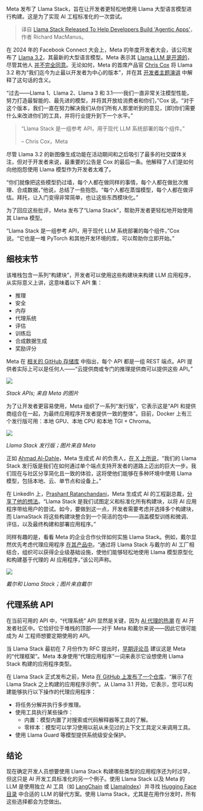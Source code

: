 
<!--
title: Llama Stack发布，助力开发者构建“代理应用”
cover: https://cdn.thenewstack.io/media/2024/10/eb6497fd-llama-stack-feature.jpg
-->

Meta 发布了 Llama Stack，旨在让开发者更轻松地使用 Llama 大型语言模型进行构建。这是为了实现 AI 工程标准化的一次尝试。

> 译自 [Llama Stack Released To Help Developers Build 'Agentic Apps'](https://thenewstack.io/llama-stack-released-to-help-developers-build-agentic-apps/)，作者 Richard MacManus。

在 2024 年的 Facebook Connect 大会上，Meta 的年度开发者大会，该公司发布了 [Llama 3.2](https://ai.meta.com/blog/llama-3-2-connect-2024-vision-edge-mobile-devices/)，其最新的大型语言模型。Meta 表示其 [Llama LLM 是开源的](https://thenewstack.io/why-open-source-developers-are-using-llama-metas-ai-model/)，尽管其他人 [并不完全同意](https://thenewstack.io/why-open-source-ai-has-no-meaning/)。无论如何，Meta 的首席产品官 [Chris Cox](https://www.linkedin.com/in/chris-cox-2896b841/) 将 Llama 3.2 称为“我们迄今为止最以开发者为中心的版本”，并在其 [开发者主题演讲](https://developers.facebook.com/m/meta-connect-developer-sessions/developer-keynote) 中解释了这句话的含义。

“过去——Llama 1、Llama 2、Llama 3 和 3.1——我们一直非常关注模型性能，努力打造最智能的、最先进的模型，并将其开放给消费者和你们，”Cox 说。“对于这个版本，我们一直在努力解决我们从你们所有人那里听到的意见，[即]你们需要什么来改进你们的工具，并将行业提升到下一个水平。”

> “Llama Stack 是一组参考 API，用于现代 LLM 系统部署的每个组件。”
>
> – Chris Cox，Meta

尽管 Llama 3.2 的新图像生成功能在活动期间和之后吸引了最多的社交媒体关注，但对于开发者来说，最重要的公告是 Cox 的最后一条。他解释了人们是如何向他抱怨使用 Llama 模型作为开发者太难了。

“你们就像把这些模型扔过墙，每个人都在做同样的事情，每个人都在做批次推理、合成数据，”他说，总结了一些抱怨。“每个人都在蒸馏模型，每个人都在做评估。拜托，让入门变得非常简单，也让这些东西模块化。”

为了回应这些批评，Meta 发布了“Llama Stack”，帮助开发者更轻松地开始使用其 Llama 模型。

“Llama Stack 是一组参考 API，用于现代 LLM 系统部署的每个组件，”Cox 说。“它也是一堆 PyTorch 和其他开发环境的库，可以帮助你立即开始。”

## 细枝末节

该堆栈包含一系列“构建块”，开发者可以使用这些构建块来构建 LLM 应用程序，从实际意义上讲，这意味着以下 API 集：

- 推理
- 安全
- 内存
- 代理系统
- 评估
- 训练后
- 合成数据生成
- 奖励评分

Meta 在 [相关的 GitHub 存储库](https://github.com/meta-llama/llama-stack) 中指出，每个 API 都是一组 REST 端点。API 提供者实际上可以是任何人——“云提供商或专门的推理提供商可以提供这些 API。”

![](https://cdn.thenewstack.io/media/2024/10/08a1a12d-llama-stack.jpg)

*Stack APIs; 来自 Meta 的图片*

为了让开发者更容易使用，Meta 组织了一系列“发行版”，它表示这是“API 和提供商组合在一起，为最终应用程序开发者提供一致的整体”。目前，Docker 上有三个发行版可用：本地 GPU、本地 CPU 和本地 TGI + Chroma。

![](https://cdn.thenewstack.io/media/2024/10/cba7ec93-llama-stack-distribution.jpg)

*Llama Stack 发行版；图片来自 Meta*

正如 [Ahmad Al-Dahle](https://www.linkedin.com/in/ahmad-al-dahle-63a963a0/)，Meta 生成式 AI 的负责人，[在 X 上所说](https://x.com/Ahmad_Al_Dahle/status/1839384436703666309)，“我们的 Llama Stack 发行版是我们在如何通过单个端点支持开发者的道路上迈出的巨大一步。我们现在与社区分享简化且一致的体验，这将使他们能够在多种环境中使用 Llama 模型，包括本地、云、单节点和设备上。”

在 LinkedIn 上，[Prashant Ratanchandani](https://www.linkedin.com/in/prashantratanchandani/)，Meta 生成式 AI 的工程副总裁，[分享了他的想法](https://www.linkedin.com/posts/prashantratanchandani_in-pursuit-of-our-goal-of-open-innovation-activity-7245551523517104128-SqmE?utm_source=share&utm_medium=member_desktop)。“Llama Stack 是我们试图定义和标准化所有构建块，以将 AI 应用程序带给用户的尝试。如今，要做到这一点，开发者需要考虑并选择多个构建块，而 LlamaStack 将这些构建块整合到一个简洁的包中——涵盖模型训练和微调、评估，以及最终构建和部署应用程序。”

同样有趣的是，看看 Meta 的企业合作伙伴如何实施 Llama Stack。例如，戴尔显然优先考虑代理应用程序 [在其产品中](https://www.dell.com/en-us/blog/redefining-ai-integration-in-the-llama-ecosystem-with-dell-ai-solutions/)。“通过将 Llama Stack 与戴尔的 AI 工厂相结合，组织可以获得企业级基础设施，使他们能够轻松地使用 Llama 模型原型化和构建基于代理的 AI 应用程序，”该公司声称。

![](https://cdn.thenewstack.io/media/2024/10/fe7a5cac-dell-ai-solutions-with-llama-.png)

*戴尔和 Llama Stack；图片来自戴尔*

## 代理系统 API

在当前可用的 API 中，“代理系统” API 显然是关键，因为 [AI 代理的热潮](https://thenewstack.io/lets-get-agentic-langchain-and-llamaindex-talk-ai-agents/) 在 AI 开发者社区中。它恰好位于堆栈的顶部——对于 Meta 和戴尔来说——因此它很可能成为 AI 工程师想要定期使用的 API。

当 Llama Stack 最初在 7 月份作为 RFC 提出时，[早期评论员](https://www.youtube.com/watch?v=A0UCOek8Yc0) 建议这是 Meta 的“代理框架”。Meta 本身使用“代理应用程序”一词来表示它设想使用 Llama Stack 构建的应用程序类型。

在 Llama Stack 正式发布之前，Meta [在 GitHub 上发布了一个仓库](https://github.com/meta-llama/llama-stack-apps)，“展示了在 Llama Stack 之上构建的应用程序示例”。从 Llama 3.1 开始，它表示，您可以构建能够执行以下操作的代理应用程序：

- 将任务分解并执行多步推理。
- 使用工具执行某些操作：
    - 内置：模型内置了对搜索或代码解释器等工具的了解。
    - 零样本：模型可以学习使用以前从未见过的上下文工具定义来调用工具。
- 使用 Llama Guard 等模型提供系统级安全保护。

## 结论

现在确定开发人员想要使用 Llama Stack 构建哪些类型的应用程序还为时过早，但这只是 AI 开发工具标准化的另一个例子。使用 Llama Stack 以及 Meta 的 LLM 是使用独立 AI 工具（如 [LangChain](https://thenewstack.io/langchain-the-trendiest-web-framework-of-2023-thanks-to-ai/) 或 [LlamaIndex](https://thenewstack.io/a-developers-guide-to-getting-started-with-llamaindex/)）并寻找 [Hugging Face 目录](https://thenewstack.io/how-hugging-face-positions-itself-in-the-open-llm-stack/) 中合适的 LLM 的替代方案。使用 Llama Stack，尤其是在用作分发时，所有这些选择都会为您做出。
